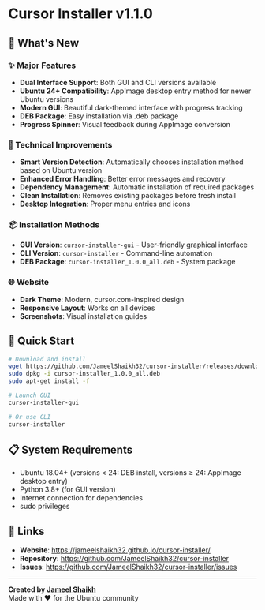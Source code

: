 # Cursor Installer v1.1.0

## 🎉 What's New

### ✨ Major Features

- **Dual Interface Support**: Both GUI and CLI versions available
- **Ubuntu 24+ Compatibility**: AppImage desktop entry method for newer Ubuntu versions
- **Modern GUI**: Beautiful dark-themed interface with progress tracking
- **DEB Package**: Easy installation via .deb package
- **Progress Spinner**: Visual feedback during AppImage conversion

### 🔧 Technical Improvements

- **Smart Version Detection**: Automatically chooses installation method based on Ubuntu version
- **Enhanced Error Handling**: Better error messages and recovery
- **Dependency Management**: Automatic installation of required packages
- **Clean Installation**: Removes existing packages before fresh install
- **Desktop Integration**: Proper menu entries and icons

### 📦 Installation Methods

- **GUI Version**: `cursor-installer-gui` - User-friendly graphical interface
- **CLI Version**: `cursor-installer` - Command-line automation
- **DEB Package**: `cursor-installer_1.0.0_all.deb` - System package

### 🌐 Website

- **Dark Theme**: Modern, cursor.com-inspired design
- **Responsive Layout**: Works on all devices
- **Screenshots**: Visual installation guides

## 🚀 Quick Start

```bash
# Download and install
wget https://github.com/JameelShaikh32/cursor-installer/releases/download/v1.0.0/cursor-installer_1.0.0_all.deb
sudo dpkg -i cursor-installer_1.0.0_all.deb
sudo apt-get install -f

# Launch GUI
cursor-installer-gui

# Or use CLI
cursor-installer
```

## 📋 System Requirements

- Ubuntu 18.04+ (versions < 24: DEB install, versions ≥ 24: AppImage desktop entry)
- Python 3.8+ (for GUI version)
- Internet connection for dependencies
- sudo privileges

## 🔗 Links

- **Website**: https://jameelshaikh32.github.io/cursor-installer/
- **Repository**: https://github.com/JameelShaikh32/cursor-installer
- **Issues**: https://github.com/JameelShaikh32/cursor-installer/issues

---

**Created by [Jameel Shaikh](https://github.com/JameelShaikh32)**  
Made with ❤️ for the Ubuntu community
